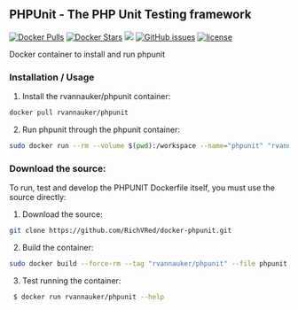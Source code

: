 ## PHPUnit - The PHP Unit Testing framework
[![Docker Pulls](https://img.shields.io/docker/pulls/rvannauker/phpunit.svg)](https://hub.docker.com/r/rvannauker/phpunit/) [![Docker Stars](https://img.shields.io/docker/stars/rvannauker/phpunit.svg)](https://hub.docker.com/r/rvannauker/phpunit/) [![](https://images.microbadger.com/badges/image/rvannauker/phpunit:latest.svg)](https://microbadger.com/images/rvannauker/phpunit:latest) [![GitHub issues](https://img.shields.io/github/issues/RichVRed/docker-phpunit.svg)](https://github.com/RichVRed/docker-phpunit) [![license](https://img.shields.io/github/license/RichVRed/docker-phpunit.svg)](https://tldrlegal.com/license/mit-license)

Docker container to install and run phpunit

### Installation / Usage
1. Install the rvannauker/phpunit container:
```bash
docker pull rvannauker/phpunit
```
2. Run phpunit through the phpunit container:
```bash
sudo docker run --rm --volume $(pwd):/workspace --name="phpunit" "rvannauker/phpunit"
```

### Download the source:
To run, test and develop the PHPUNIT Dockerfile itself, you must use the source directly:
1. Download the source:
```bash
git clone https://github.com/RichVRed/docker-phpunit.git
```
2. Build the container:
```bash
sudo docker build --force-rm --tag "rvannauker/phpunit" --file phpunit.dockerfile .
```
3. Test running the container:
```bash
 $ docker run rvannauker/phpunit --help
```